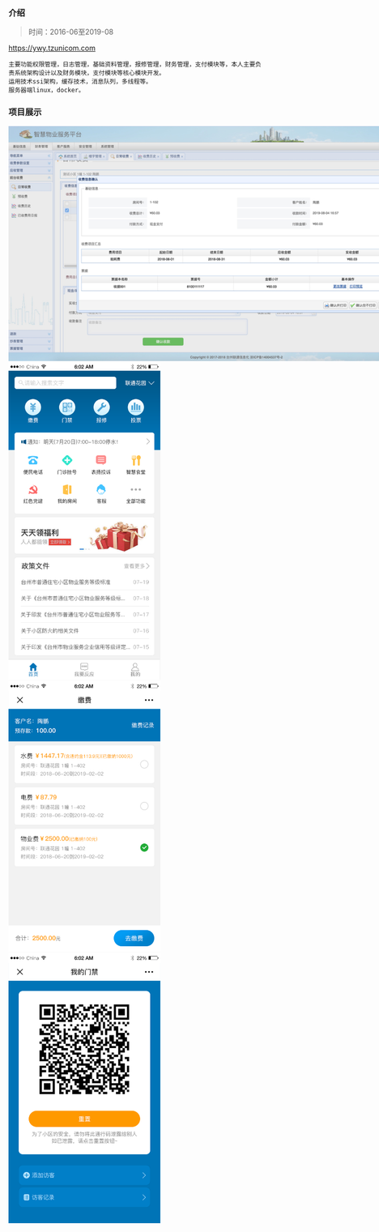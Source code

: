 ### 介绍
>时间：2016-06至2019-08

https://ywy.tzunicom.com
```
主要功能权限管理，日志管理，基础资料管理，报修管理，财务管理，支付模块等，本人主要负责系统架构设计以及财务模块，支付模块等核心模块开发。
运用技术ssi架构，缓存技术，消息队列，多线程等。
服务器端linux，docker。
```

### 项目展示
<img src="https://raw.githubusercontent.com/tplovejava/static/master/wiki/project/zhsq_pc_1.png" style="max-width: 900px;">
<img src="https://raw.githubusercontent.com/tplovejava/static/master/wiki/project/zhsq_app_1.png" style="max-width: 300px;">
<img src="https://raw.githubusercontent.com/tplovejava/static/master/wiki/project/zhsq_app_2.png" style="max-width: 300px;">
<img src="https://raw.githubusercontent.com/tplovejava/static/master/wiki/project/zhsq_app_3.png" style="max-width: 300px;">

